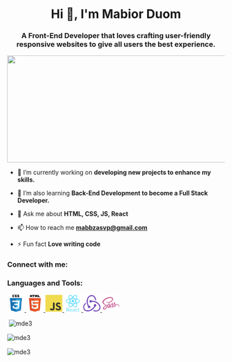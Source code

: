 <h1 align="center">Hi 👋, I'm Mabior Duom</h1>
<h3 align="center">A Front-End Developer that loves crafting user-friendly responsive websites to give all users the best experience.</h3>

<img align="center" width="1400px" height="248px" src="https://miro.medium.com/max/1400/0*0m1rX0H-N0QzUVDZ">

- 🔭 I’m currently working on **developing new projects to enhance my skills.**

- 🌱 I’m also learning **Back-End Development to become a Full Stack Developer.**

- 💬 Ask me about **HTML, CSS, JS, React**

- 📫 How to reach me **mabbzasvp@gmail.com**

- ⚡ Fun fact **Love writing code**

<h3 align="left">Connect with me:</h3>
<p align="left">
</p>

<h3 align="left">Languages and Tools:</h3>
<p align="left"> <a href="https://www.w3schools.com/css/" target="_blank" rel="noreferrer"> <img src="https://raw.githubusercontent.com/devicons/devicon/master/icons/css3/css3-original-wordmark.svg" alt="css3" width="40" height="40"/> </a> <a href="https://www.w3.org/html/" target="_blank" rel="noreferrer"> <img src="https://raw.githubusercontent.com/devicons/devicon/master/icons/html5/html5-original-wordmark.svg" alt="html5" width="40" height="40"/> </a> <a href="https://developer.mozilla.org/en-US/docs/Web/JavaScript" target="_blank" rel="noreferrer"> <img src="https://raw.githubusercontent.com/devicons/devicon/master/icons/javascript/javascript-original.svg" alt="javascript" width="40" height="40"/> </a> <a href="https://reactjs.org/" target="_blank" rel="noreferrer"> <img src="https://raw.githubusercontent.com/devicons/devicon/master/icons/react/react-original-wordmark.svg" alt="react" width="40" height="40"/> </a> <a href="https://redux.js.org" target="_blank" rel="noreferrer"> <img src="https://raw.githubusercontent.com/devicons/devicon/master/icons/redux/redux-original.svg" alt="redux" width="40" height="40"/> </a> <a href="https://sass-lang.com" target="_blank" rel="noreferrer"> <img src="https://raw.githubusercontent.com/devicons/devicon/master/icons/sass/sass-original.svg" alt="sass" width="40" height="40"/> </a> </p>

<p>&nbsp;<img align="center" src="https://github-readme-stats.vercel.app/api?username=mde3&show_icons=true&locale=en" alt="mde3" /></p>

<p><img align="center" src="https://github-readme-stats.vercel.app/api/top-langs?username=mde3&show_icons=true&locale=en&layout=compact" alt="mde3" /></p>

<p><img align="center" src="https://github-readme-streak-stats.herokuapp.com/?user=mde3&" alt="mde3" /></p>
